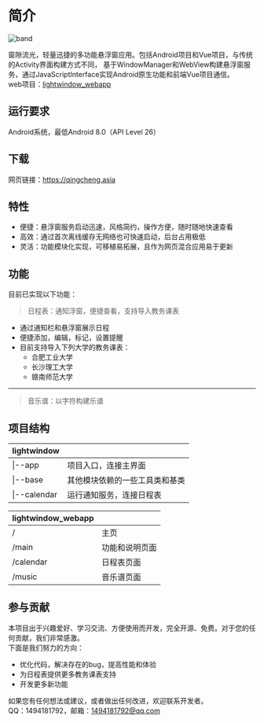 # 简介  

![band](https://gitee.com/beicause/lightwindow/raw/master/band.png)

窗隙流光，轻量迅捷的多功能悬浮窗应用。包括Android项目和Vue项目，与传统的Activity界面构建方式不同，
基于WindowManager和WebView构建悬浮窗服务，通过JavaScriptInterface实现Android原生功能和前端Vue项目通信。  
web项目：[lightwindow_webapp](https://github.com/beicause/lightwindow_webapp)

## 运行要求

Android系统，最低Android 8.0（API Level 26）

## 下载

网页链接：<https://qingcheng.asia>

## 特性

- 便捷：悬浮窗服务启动迅速，风格简约，操作方便，随时随地快速查看
- 高效：通过首次离线缓存无网络也可快速启动，后台占用极低
- 灵活：功能模块化实现，可移植易拓展，且作为网页混合应用易于更新

## 功能

目前已实现以下功能：
> 日程表：通知浮窗，便捷查看，支持导入教务课表  

- 通过通知栏和悬浮窗展示日程
- 便捷添加，编辑，标记，设置提醒
- 目前支持导入下列大学的教务课表：
  - 合肥工业大学
  - 长沙理工大学
  - 赣南师范大学

---
>音乐谱：以字符构建乐谱  

## 项目结构

| lightwindow||
| ----  | ----  |
|\|--app  | 项目入口，连接主界面 |
|\|--base  | 其他模块依赖的一些工具类和基类 |
|\|--calendar| 运行通知服务，连接日程表 |

| lightwindow_webapp||
| ----  | ----  |
|/  | 主页 |
|/main | 功能和说明页面 |
|/calendar|日程表页面|
|/music| 音乐谱页面|

## 参与贡献

本项目出于兴趣爱好、学习交流、方便使用而开发，完全开源、免费。对于您的任何贡献，我们非常感激。  
下面是我们努力的方向：  

- 优化代码，解决存在的bug，提高性能和体验
- 为日程表提供更多教务课表支持
- 开发更多新功能

如果您有任何想法或建议，或者做出任何改进，欢迎联系开发者。  
QQ：1494181792，邮箱：1494181792@qq.com  
